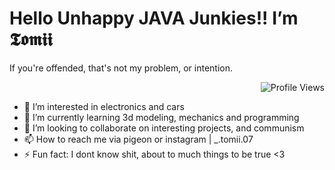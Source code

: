<h1 align="left">Hello Unhappy JAVA Junkies!! I’m 𝕿𝖔𝖒𝖎𝖎</h1>
<h22 align="left">If you're offended, that's not my problem, or intention.</h1>
<p align="right"> <img src="https://komarev.com/ghpvc/?username=tomii070&label=Profile%20views&color=0e75b6&style=flat" alt="Profile Views" /> </p>


  - 👀 I’m interested in electronics and cars
  - 🌱 I’m currently learning 3d modeling, mechanics and programming
  - 💞️ I’m looking to collaborate on interesting projects, and communism
  - 📫 How to reach me via pigeon or instagram | _.tomii.07
  - ⚡ Fun fact: I dont know shit, about to much things to be true <3

<!---
tomii070/tomii070 is a ✨ special ✨ repository because its `README.md` (this file) appears on your GitHub profile.
You can click the Preview link to take a look at your changes.
--->

